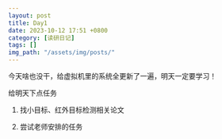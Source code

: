 ```yaml
---
layout: post
title: Day1
date: 2023-10-12 17:51 +0800
category: [读研日记]
tags: []
img_path: "/assets/img/posts/"
---
```


今天啥也没干，给虚拟机里的系统全更新了一遍，明天一定要学习！

给明天下点任务

1. 找小目标、红外目标检测相关论文

2. 尝试老师安排的任务
